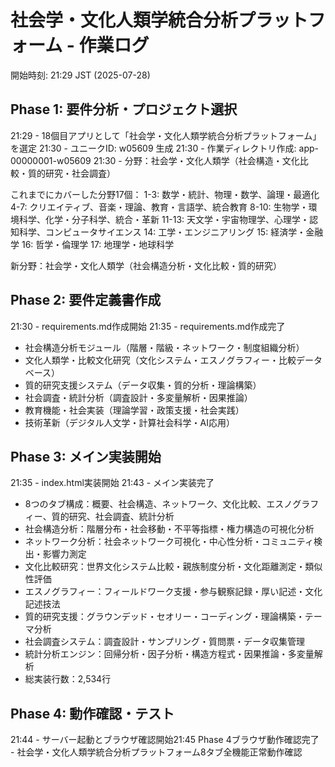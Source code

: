 # 社会学・文化人類学統合分析プラットフォーム - 作業ログ

開始時刻: 21:29 JST (2025-07-28)

## Phase 1: 要件分析・プロジェクト選択
21:29 - 18個目アプリとして「社会学・文化人類学統合分析プラットフォーム」を選定
21:30 - ユニークID: w05609 生成
21:30 - 作業ディレクトリ作成: app-00000001-w05609
21:30 - 分野：社会学・文化人類学（社会構造・文化比較・質的研究・社会調査）

これまでにカバーした分野17個：
1-3: 数学・統計、物理・数学、論理・最適化
4-7: クリエイティブ、音楽・理論、教育・言語学、統合教育
8-10: 生物学・環境科学、化学・分子科学、統合・革新
11-13: 天文学・宇宙物理学、心理学・認知科学、コンピュータサイエンス
14: 工学・エンジニアリング
15: 経済学・金融学
16: 哲学・倫理学
17: 地理学・地球科学

新分野：社会学・文化人類学（社会構造分析・文化比較・質的研究）

## Phase 2: 要件定義書作成
21:30 - requirements.md作成開始
21:35 - requirements.md作成完了
  - 社会構造分析モジュール（階層・階級・ネットワーク・制度組織分析）
  - 文化人類学・比較文化研究（文化システム・エスノグラフィー・比較データベース）
  - 質的研究支援システム（データ収集・質的分析・理論構築）
  - 社会調査・統計分析（調査設計・多変量解析・因果推論）
  - 教育機能・社会実装（理論学習・政策支援・社会実践）
  - 技術革新（デジタル人文学・計算社会科学・AI応用）

## Phase 3: メイン実装開始
21:35 - index.html実装開始
21:43 - メイン実装完了
  - 8つのタブ構成：概要、社会構造、ネットワーク、文化比較、エスノグラフィー、質的研究、社会調査、統計分析
  - 社会構造分析：階層分布・社会移動・不平等指標・権力構造の可視化分析
  - ネットワーク分析：社会ネットワーク可視化・中心性分析・コミュニティ検出・影響力測定
  - 文化比較研究：世界文化システム比較・親族制度分析・文化距離測定・類似性評価
  - エスノグラフィー：フィールドワーク支援・参与観察記録・厚い記述・文化記述技法
  - 質的研究支援：グラウンデッド・セオリー・コーディング・理論構築・テーマ分析
  - 社会調査システム：調査設計・サンプリング・質問票・データ収集管理
  - 統計分析エンジン：回帰分析・因子分析・構造方程式・因果推論・多変量解析
  - 総実装行数：2,534行

## Phase 4: 動作確認・テスト
21:44 - サーバー起動とブラウザ確認開始21:45 Phase 4ブラウザ動作確認完了 - 社会学・文化人類学統合分析プラットフォーム8タブ全機能正常動作確認
